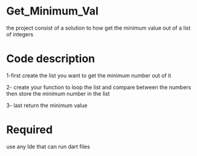 
# Get_Minimum_Val

the project consist of a solution to how get the minimum value out of a list of integers

# Code description

1-first create the list you want to get the minimum number out of it

2- create your function to loop the list and compare between the numbers then store the minimum number in the list

3- last return the minimum value 


# Required 

use any Ide that can run dart files 






